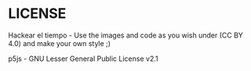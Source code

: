 # LICENSE

Hackear el tiempo -
Use the images and code as you wish under (CC BY 4.0) and make your own style ;)

p5js -
GNU Lesser General Public License v2.1